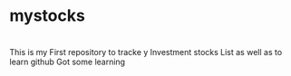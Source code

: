 # mystocks
# 
This is my First repository to tracke y Investment stocks List as well as to learn github
Got some learning


